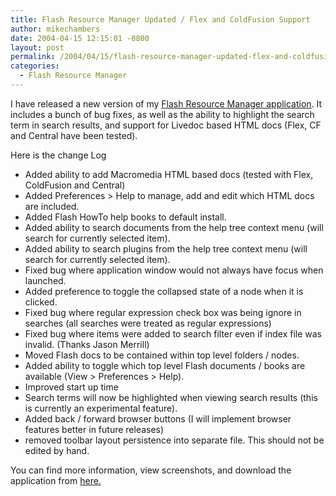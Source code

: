```yaml
---
title: Flash Resource Manager Updated / Flex and ColdFusion Support
author: mikechambers
date: 2004-04-15 12:15:01 -0800
layout: post
permalink: /2004/04/15/flash-resource-manager-updated-flex-and-coldfusion-support/
categories:
  - Flash Resource Manager
---
```



I have released a new version of my [Flash Resource Manager application][1]. It includes a bunch of bug fixes, as well as the ability to highlight the search term in search results, and support for Livedoc based HTML docs (Flex, CF and Central have been tested).

Here is the change Log

*   Added ability to add Macromedia HTML based docs (tested with Flex, ColdFusion and Central)
*   Added Preferences > Help to manage, add and edit which HTML docs are included.
*   Added Flash HowTo help books to default install.
*   Added ability to search documents from the help tree context menu (will search for currently selected item).
*   Added ability to search plugins from the help tree context menu (will search for currently selected item).
*   Fixed bug where application window would not always have focus when launched.
*   Added preference to toggle the collapsed state of a node when it is clicked.
*   Fixed bug where regular expression check box was being ignore in searches (all searches were treated as regular expressions)
*   Fixed bug where items were added to search filter even if index file was invalid. (Thanks Jason Merrill)
*   Moved Flash docs to be contained within top level folders / nodes.
*   Added ability to toggle which top level Flash documents / books are available (View > Preferences > Help).
*   Improved start up time
*   Search terms will now be highlighted when viewing search results (this is currently an experimental feature). 
*   Added back / forward browser buttons (I will implement browser features better in future releases)
*   removed toolbar layout persistence into separate file. This should not be edited by hand. 

You can find more information, view screenshots, and download the application from [here.][1]

 [1]: /mesh/archives/004700.cfm